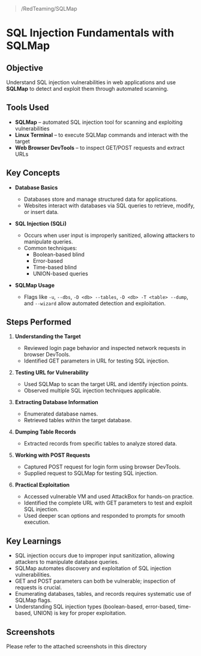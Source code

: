 > /RedTeaming/SQLMap  
# SQL Injection Fundamentals with SQLMap

## Objective
Understand SQL injection vulnerabilities in web applications and use **SQLMap** to detect and exploit them through automated scanning.

## Tools Used
- **SQLMap** – automated SQL injection tool for scanning and exploiting vulnerabilities  
- **Linux Terminal** – to execute SQLMap commands and interact with the target  
- **Web Browser DevTools** – to inspect GET/POST requests and extract URLs  

## Key Concepts
- **Database Basics**  
  - Databases store and manage structured data for applications.  
  - Websites interact with databases via SQL queries to retrieve, modify, or insert data.  

- **SQL Injection (SQLi)**  
  - Occurs when user input is improperly sanitized, allowing attackers to manipulate queries.  
  - Common techniques:  
    - Boolean-based blind  
    - Error-based  
    - Time-based blind  
    - UNION-based queries  

- **SQLMap Usage**  
  - Flags like `-u`, `--dbs`, `-D <db> --tables`, `-D <db> -T <table> --dump`, and `--wizard` allow automated detection and exploitation.  

## Steps Performed
1. **Understanding the Target**  
   - Reviewed login page behavior and inspected network requests in browser DevTools.  
   - Identified GET parameters in URL for testing SQL injection.  

2. **Testing URL for Vulnerability**  
   - Used SQLMap to scan the target URL and identify injection points.  
   - Observed multiple SQL injection techniques applicable.  

3. **Extracting Database Information**  
   - Enumerated database names.  
   - Retrieved tables within the target database.  

4. **Dumping Table Records**  
   - Extracted records from specific tables to analyze stored data.  

5. **Working with POST Requests**  
   - Captured POST request for login form using browser DevTools.  
   - Supplied request to SQLMap for testing SQL injection.  

6. **Practical Exploitation**  
   - Accessed vulnerable VM and used AttackBox for hands-on practice.  
   - Identified the complete URL with GET parameters to test and exploit SQL injection.  
   - Used deeper scan options and responded to prompts for smooth execution.  

## Key Learnings
- SQL injection occurs due to improper input sanitization, allowing attackers to manipulate database queries.  
- SQLMap automates discovery and exploitation of SQL injection vulnerabilities.  
- GET and POST parameters can both be vulnerable; inspection of requests is crucial.  
- Enumerating databases, tables, and records requires systematic use of SQLMap flags.  
- Understanding SQL injection types (boolean-based, error-based, time-based, UNION) is key for proper exploitation.  

## Screenshots
Please refer to the attached screenshots in this directory